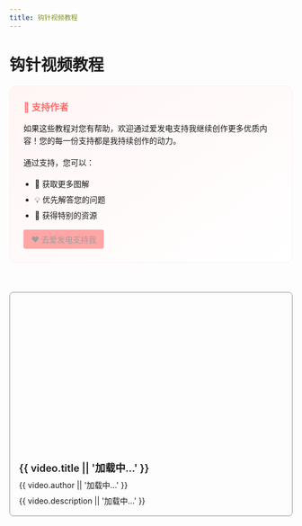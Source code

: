 ```yaml
---
title: 钩针视频教程
---
```


<script setup>
import { ref, onMounted } from 'vue'

const videos = ref([
  {
    bvid: 'BV14a411n7Rf',
  },
  // 可以继续添加更多视频，只需要提供 bvid
])

const getVideoInfo = async (bvid) => {
  try {
    const response = await fetch(`/bilibili/x/web-interface/view?bvid=${bvid}`)
    const data = await response.json()
    if (data.code === 0) {
      return {
        title: data.data.title,
        author: data.data.owner.name,
        description: data.data.desc
      }
    }
    return null
  } catch (error) {
    console.error('Error fetching video info:', error)
    return null
  }
}

const updateVideosInfo = async () => {
  for (const video of videos.value) {
    const info = await getVideoInfo(video.bvid)
    if (info) {
      video.title = info.title
      video.author = info.author
      video.description = info.description
    }
  }
}

onMounted(() => {
  updateVideosInfo()
})
</script>

# 钩针视频教程

<div class="support-card">
  <h3>🌟 支持作者</h3>
  <p>
    如果这些教程对您有帮助，欢迎通过爱发电支持我继续创作更多优质内容！您的每一份支持都是我持续创作的动力。
  </p>
  <p>
    通过支持，您可以：
    <ul>
      <li>🎨 获取更多图解</li>
      <li>💡 优先解答您的问题</li>
      <li>🎁 获得特别的资源</li>
    </ul>
  </p>
  <a href="https://afdian.com/a/oboard" target="_blank" class="support-button">
    ❤️ 去爱发电支持我
  </a>
</div>

<div class="video-grid">
  <div v-for="video in videos" :key="video.bvid" class="video-card">
    <div class="video-player">
      <iframe
        :src="`//player.bilibili.com/player.html?bvid=${video.bvid}&page=1&high_quality=1&danmaku=0`"
         scrolling="no" border="0" frameborder="no" framespacing="0" allowfullscreen="true"
      ></iframe>
    </div>
    <div class="video-info">
      <h3 class="video-title">{{ video.title || '加载中...' }}</h3>
      <div class="video-author">{{ video.author || '加载中...' }}</div>
      <div class="video-desc">{{ video.description || '加载中...' }}</div>
    </div>
  </div>
</div>

<style scoped>
.video-grid {
  display: grid;
  grid-template-columns: repeat(auto-fill, minmax(300px, 1fr));
  gap: 24px;
  padding: 20px 0;
}

.video-card {
  border: 1px solid #eee;
  border-radius: 12px;
  overflow: hidden;
  transition: all 0.3s ease;
}

.video-card:hover {
  transform: translateY(-4px);
  box-shadow: 0 6px 12px rgba(0,0,0,0.1);
}

.video-player {
  position: relative;
  width: 100%;
  padding-top: 56.25%; /* 16:9 比例 */
}

.video-player iframe {
  position: absolute;
  top: 0;
  left: 0;
  width: 100%;
  height: 100%;
}

.video-info {
  padding: 16px;
}

.video-title {
  margin: 0 0 8px;
  font-size: 18px;
  font-weight: 600;
}

.video-author {
  font-size: 14px;
  margin-bottom: 8px;
}

.video-desc {
  font-size: 14px;
  line-height: 1.5;
}

.support-card {
  background: linear-gradient(145deg, #fff5f5 0%, #fff 100%);
  border: 1px solid #ffeded;
  border-radius: 12px;
  padding: 24px;
  margin-bottom: 32px;
}

.support-card h3 {
  margin-top: 0;
  color: #ff6b6b;
}

.support-card p {
  margin: 16px 0;
  line-height: 1.6;
}

.support-card ul {
  margin: 16px 0;
  padding-left: 20px;
}

.support-card li {
  margin: 8px 0;
}

.support-button {
  display: inline-block;
  background: #ff6b6b;
  color: white;
  padding: 12px 24px;
  border-radius: 6px;
  text-decoration: none;
  font-weight: bold;
  transition: all 0.3s ease;
}

.support-button:hover {
  background: #ff5252;
  transform: translateY(-2px);
  box-shadow: 0 4px 8px rgba(255, 107, 107, 0.2);
}
</style> 